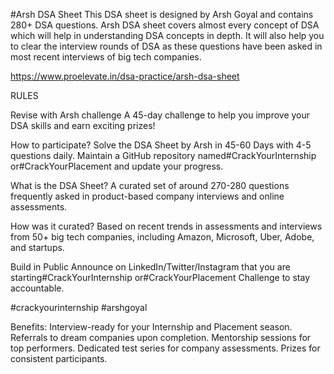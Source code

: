#Arsh DSA Sheet
This DSA sheet is designed by Arsh Goyal and contains 280+ DSA questions. Arsh DSA sheet covers almost every concept of DSA which will help in understanding DSA concepts in depth. It will also help you to clear the interview rounds of DSA as these questions have been asked in most recent interviews of big tech companies.

https://www.proelevate.in/dsa-practice/arsh-dsa-sheet

RULES

Revise with Arsh challenge
A 45-day challenge to help you improve your DSA skills and earn exciting prizes!

How to participate?
Solve the DSA Sheet by Arsh in 45-60 Days with 4-5 questions daily. Maintain a GitHub repository named#CrackYourInternship or#CrackYourPlacement and update your progress.

What is the DSA Sheet?
A curated set of around 270-280 questions frequently asked in product-based company interviews and online assessments.

How was it curated?
Based on recent trends in assessments and interviews from 50+ big tech companies, including Amazon, Microsoft, Uber, Adobe, and startups.

Build in Public
Announce on LinkedIn/Twitter/Instagram that you are starting#CrackYourInternship or#CrackYourPlacement Challenge to stay accountable.

#crackyourinternship #arshgoyal

Benefits:
Interview-ready for your Internship and Placement season.
Referrals to dream companies upon completion.
Mentorship sessions for top performers.
Dedicated test series for company assessments.
Prizes for consistent participants.
